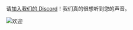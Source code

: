 请[加入我们的 Discord](https://hyprnote.com/discord)！我们真的很想听到您的声音。

<img alt="欢迎" src="https://raw.githubusercontent.com/fastrepl/hyprnote/refs/heads/main/crates/db-user/assets/welcome.png"/>
